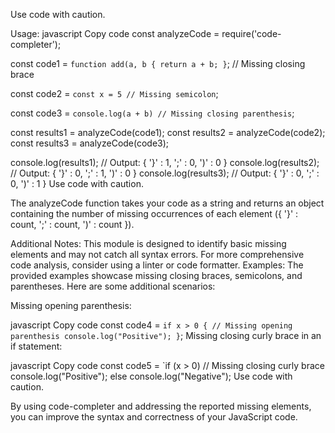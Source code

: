 Use code with caution.

Usage:
javascript
Copy code
const analyzeCode = require('code-completer');

const code1 = `function add(a, b {
  return a + b;
}`; // Missing closing brace

const code2 = `const x = 5
// Missing semicolon`;

const code3 = `console.log(a + b) // Missing closing parenthesis`;

const results1 = analyzeCode(code1);
const results2 = analyzeCode(code2);
const results3 = analyzeCode(code3);

console.log(results1); // Output: { '}' : 1, ';' : 0, ')' : 0 }
console.log(results2); // Output: { '}' : 0, ';' : 1, ')' : 0 }
console.log(results3); // Output: { '}' : 0, ';' : 0, ')' : 1 }
Use code with caution.

The analyzeCode function takes your code as a string and returns an object containing the number of missing occurrences of each element ({ '}' : count, ';' : count, ')' : count }).

Additional Notes:
This module is designed to identify basic missing elements and may not catch all syntax errors.
For more comprehensive code analysis, consider using a linter or code formatter.
Examples:
The provided examples showcase missing closing braces, semicolons, and parentheses. Here are some additional scenarios:

Missing opening parenthesis:

javascript
Copy code
const code4 = `if x > 0 { // Missing opening parenthesis
  console.log("Positive");
}`;
Missing closing curly brace in an if statement:

javascript
Copy code
const code5 = `if (x > 0)  // Missing closing curly brace
  console.log("Positive");
else
  console.log("Negative");
Use code with caution.

By using code-completer and addressing the reported missing elements, you can improve the syntax and correctness of your JavaScript code.
